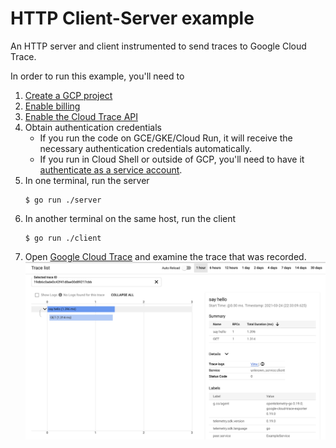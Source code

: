 # HTTP Client-Server example

An HTTP server and client instrumented to send traces to Google Cloud Trace.

In order to run this example, you'll need to

1. [Create a GCP project](https://cloud.google.com/resource-manager/docs/creating-managing-projects)
2. [Enable billing](https://cloud.google.com/billing/docs/how-to/manage-billing-account#new-billing)
3. [Enable the Cloud Trace API](https://console.cloud.google.com/apis/library/cloudtrace.googleapis.com)
4. Obtain authentication credentials
    * If you run the code on GCE/GKE/Cloud Run, it will receive the necessary authentication credentials automatically.
    * If you run in Cloud Shell or outside of GCP, you'll need to have it [authenticate as a service account](https://cloud.google.com/docs/authentication/production).
5. In one terminal, run the server
    ```
    $ go run ./server
    ```
6. In another terminal on the same host, run the client
    ```
    $ go run ./client
    ```
7. Open [Google Cloud Trace](https://console.cloud.google.com/traces/list) and examine the trace that was recorded.
    ![./cloudtrace.png](./cloudtrace.png)
